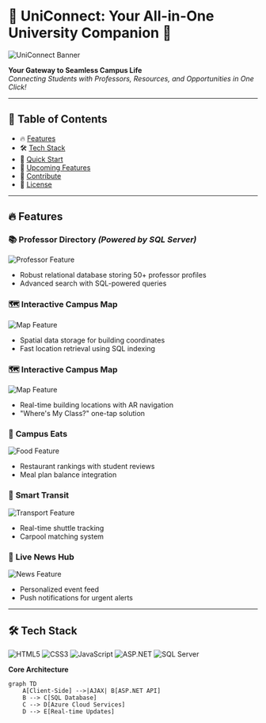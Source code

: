 # 🚀 UniConnect: Your All-in-One University Companion 🌟


![UniConnect Banner](https://github.com/user-attachments/assets/30d386c7-3fda-4154-8aae-59c0a53967bf) 


**Your Gateway to Seamless Campus Life**  
*Connecting Students with Professors, Resources, and Opportunities in One Click!*

---

## 📌 Table of Contents
- 🔥 [Features](#-features)
- 🛠️ [Tech Stack](#%EF%B8%8F-tech-stack)
- 🚀 [Quick Start](#-quick-start)
- 📅 [Upcoming Features](#-whats-next)
- 🤝 [Contribute](#-contribute)
- 📜 [License](#-license)

---

## 🔥 Features

### 📚 **Professor Directory** *(Powered by SQL Server)*
![Professor Feature](https://via.placeholder.com/400x200.png?text=AI-Powered+Professor+Search+%F0%9F%93%9A)  
- Robust relational database storing 50+ professor profiles
- Advanced search with SQL-powered queries

### 🗺️ **Interactive Campus Map**
![Map Feature](https://via.placeholder.com/400x200.png?text=Live+3D+Campus+Navigation+%F0%9F%97%BA)  
- Spatial data storage for building coordinates
- Fast location retrieval using SQL indexing

### 🗺️ **Interactive Campus Map**
![Map Feature](https://via.placeholder.com/400x200.png?text=Live+3D+Campus+Navigation+%F0%9F%97%BA)  
- Real-time building locations with AR navigation
- "Where's My Class?" one-tap solution

### 🍔 **Campus Eats**
![Food Feature](https://via.placeholder.com/400x200.png?text=Smart+Food+Recommendations+%F0%9F%8D%94)  
- Restaurant rankings with student reviews
- Meal plan balance integration

### 🚌 **Smart Transit**
![Transport Feature](https://via.placeholder.com/400x200.png?text=Live+Shuttle+Tracking+%F0%9F%9A%8C)  
- Real-time shuttle tracking
- Carpool matching system

### 📢 **Live News Hub**
![News Feature](https://via.placeholder.com/400x200.png?text=Personalized+Event+Feed+%F0%9F%93%B0)  
- Personalized event feed
- Push notifications for urgent alerts

---




## 🛠️ Tech Stack

![HTML5](https://img.shields.io/badge/HTML5-E34F26?style=for-the-badge&logo=html5&logoColor=white)
![CSS3](https://img.shields.io/badge/CSS3-1572B6?style=for-the-badge&logo=css3&logoColor=white)
![JavaScript](https://img.shields.io/badge/JavaScript-F7DF1E?style=for-the-badge&logo=javascript&logoColor=black)
![ASP.NET](https://img.shields.io/badge/ASP.NET-512BD4?style=for-the-badge&logo=.net&logoColor=white)
![SQL Server](https://img.shields.io/badge/Microsoft_SQL_Server-CC2927?style=for-the-badge&logo=microsoft-sql-server&logoColor=white)



**Core Architecture**  
```mermaid
graph TD
    A[Client-Side] -->|AJAX| B[ASP.NET API]
    B --> C[SQL Database]
    C --> D[Azure Cloud Services]
    D --> E[Real-time Updates]


